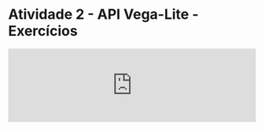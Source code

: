 # Atividade 2 - API Vega-Lite - Exercícios
<iframe width="100%" height="auto" frameborder="0" src="https://observablehq.com/embed/608de3121f44dbef@122?cells=bar%2Cscatterplot"></iframe>
